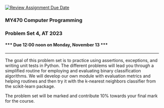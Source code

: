 [![Review Assignment Due Date](https://classroom.github.com/assets/deadline-readme-button-24ddc0f5d75046c5622901739e7c5dd533143b0c8e959d652212380cedb1ea36.svg)](https://classroom.github.com/a/8Rbgjkf-)
### MY470 Computer Programming

### Problem Set 4, AT 2023

#### \*\*\* Due 12:00 noon on Monday, November 13 \*\*\*

---

The goal of this problem set is to practice using assertions, exceptions, and
writing unit tests in Python. The different problems will lead you through
a simplified routine for employing and evaluating binary classification
algorithms. We will develop our own module with evaluation metrics and
helping routines and then try it with the k-nearest neighbors classifier
from the scikit-learn package.

The problem set will be marked and contribute 10% towards your final mark for the course.
